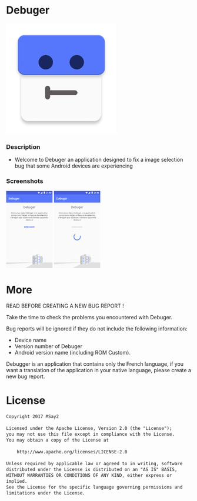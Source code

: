 # Debuger

<img src="screenshots/ic_launcher.png" width="300">

### Description
* Welcome to Debuger an application designed to fix a image selection bug that some Android devices are experiencing

### Screenshots
<img src="screenshots/screen_01.png" width="25%">
<img src="screenshots/screen_02.png" width="25%">

# More
READ BEFORE CREATING A NEW BUG REPORT !

Take the time to check the problems you encountered with Debuger.

Bug reports will be ignored if they do not include the following information:
* Device name
* Version number of Debuger
* Android version name (including ROM Custom).

Debugger is an application that contains only the French language, if you want a translation of the application in your native language, please create a new bug report.

 # License

```
Copyright 2017 MSay2

Licensed under the Apache License, Version 2.0 (the "License");
you may not use this file except in compliance with the License.
You may obtain a copy of the License at

    http://www.apache.org/licenses/LICENSE-2.0

Unless required by applicable law or agreed to in writing, software
distributed under the License is distributed on an "AS IS" BASIS,
WITHOUT WARRANTIES OR CONDITIONS OF ANY KIND, either express or implied.
See the License for the specific language governing permissions and
limitations under the License.
```
